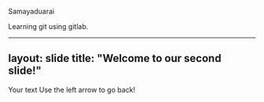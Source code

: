 Samayaduarai

Learning git using gitlab.

---
layout: slide
title: "Welcome to our second slide!"
---
Your text
Use the left arrow to go back!
